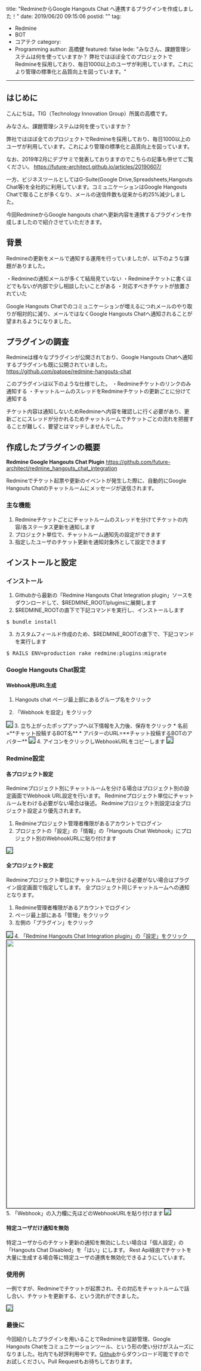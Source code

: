 title: "RedmineからGoogle Hangouts Chat へ連携するプラグインを作成しました！"
date: 2019/06/20 09:15:06
postid: ""
tag:
  - Redmine
  - BOT
  - コアテク
category:
  - Programming
author: 高橋健
featured: false
lede: "みなさん、課題管理システムは何を使っていますか？
弊社ではほぼ全てのプロジェクトでRedmineを採用しており、毎日1000以上のユーザが利用しています。これにより管理の標準化と品質向上を図っています。"
---
## はじめに

こんにちは。TIG（Technology Innovation Group）所属の高橋です。

みなさん、課題管理システムは何を使っていますか？

弊社ではほぼ全てのプロジェクトでRedmineを採用しており、毎日1000以上のユーザが利用しています。これにより管理の標準化と品質向上を図っています。

なお、2019年2月にデブサミで発表しておりますのでこちらの記事も併せてご覧ください。
https://future-architect.github.io/articles/20190607/

一方、ビジネスツールとしてはG-Suite(Google Drive,Spreadsheets,Hangouts Chat等)を全社的に利用しています。コミュニケーションはGoogle Hangouts Chatで取ることが多くなり、メールの送信件数も従来から約25%減少しました。

今回RedmineからGoogle hangouts chatへ更新内容を連携するプラグインを作成しましたので紹介させていただきます。

## 背景

Redmineの更新をメールで通知する運用を行っていましたが、以下のような課題がありました。

・Redmineの通知メールが多くて結局見ていない
・Redmineチケットに書くほどでもないが内部で少し相談したいことがある
・対応すべきチケットが放置されていた

Google Hangouts Chatでのコミュニケーションが増えるにつれメールのやり取りが相対的に減り、メールではなくGoogle Hangouts Chatへ通知されることが望まれるようになりました。

## プラグインの調査

Redmineは様々なプラグインが公開されており、Google Hangouts Chatへ通知するプラグインも既に公開されていました。
https://github.com/patope/redmine-hangouts-chat

このプラグインは以下のような仕様でした。
・Redmineチケットのリンクのみ通知する
・チャットルームのスレッドをRedmineチケットの更新ごとに分けて通知する

チケット内容は通知しないためRedmineへ内容を確認しに行く必要があり、更新ごとにスレッドが分かれるためチャットルームでチケットごとの流れを把握することが難しく、要望とはマッチしませんでした。

## 作成したプラグインの概要

**Redmine Google Hangouts Chat Plugin**
https://github.com/future-architect/redmine_hangouts_chat_integration

​Redmineでチケット起票や更新のイベントが発生した際に、自動的にGoogle Hangouts Chatのチャットルームにメッセージが送信されます。

### 主な機能
1. Redmineチケットごとにチャットルームのスレッドを分けてチケットの内容/各ステータス更新を通知します
2. プロジェクト単位で、チャットルーム通知先の設定ができます
3. 指定したユーザのチケット更新を通知対象外として設定できます

## インストールと設定

### インストール

1. Githubから最新の​「Redmine Hangouts Chat Integration plugin」ソースをダウンロードして、$REDMINE_ROOT/pluginsに展開します
2. $REDMINE_ROOTの直下で下記コマンドを実行し、インストールします
<pre>
$ bundle install
</pre>
3. カスタムフィールド作成のため、$REDMINE_ROOTの直下で、下記コマンドを実行します
<pre>
$ RAILS_ENV=production rake redmine:plugins:migrate
</pre>

### Google Hangouts Chat設定

#### Webhook用URL生成
1. Hangouts chat ページ最上部にあるグループ名をクリック

2. 「Webhook を設定」をクリック
<img src="/images/20190620/photo_20190620_01.png" style="border:solid 1px #000000" loading="lazy">
3. 立ち上がったポップアップへ以下情報を入力後、保存をクリック
  * 名前=**チャット投稿するBOT名**
  * アバターのURL=**チャット投稿するBOTのアバター**
<img src="/images/20190620/photo_20190620_02.png" class="img-middle-size" style="border:solid 1px #000000" loading="lazy">
4. アイコンをクリックしWebhookURLをコピーします
<img src="/images/20190620/photo_20190620_03.png" class="img-middle-size" style="border:solid 1px #000000" loading="lazy">
 ​

### Redmine設定
#### 各プロジェクト設定
Redmineプロジェクト別にチャットルームを分ける場合はプロジェクト別の設定画面でWebhook URL設定を行います。
Redmineプロジェクト単位にチャットルームをわける必要がない場合は後述。
Redmineプロジェクト別設定は全プロジェクト設定より優先されます。

1. Redmineプロジェクト管理者権限があるアカウントでログイン
2. プロジェクトの「設定」の「情報」の「Hangouts Chat Webhook」にプロジェクト別のWebhookURLに貼り付けます
<img src="/images/20190620/photo_20190620_04.png" style="border:solid 1px #000000" loading="lazy">


#### 全プロジェクト設定
Redmineプロジェクト単位にチャットルームを分ける必要がない場合はプラグイン設定画面で指定してします。
全プロジェクト同じチャットルームへの通知となります。

1. Redmine管理者権限があるアカウントでログイン
2. ページ最上部にある「管理」をクリック
3. 左側の「プラグイン」をクリック
<img src="/images/20190620/photo_20190620_05.png" class="img-small-size" style="border:solid 1px #000000" loading="lazy">
4. 「Redmine Hangouts Chat Integration plugin」の「設定」をクリック
<img width="717" class="img-middle-size" src="/images/20190620/d72ca067-8bef-dbec-b934-059597c9d72f.png" style="border:solid 1px #000000">
5. 「Webhook」の入力欄に先ほどのWebhookURLを貼り付けます
<img src="/images/20190620/photo_20190620_06.png" style="border:solid 1px #000000" loading="lazy">


#### 特定ユーザだけ通知を無効

特定ユーザからのチケット更新の通知を無効にしたい場合は「個人設定」の「Hangouts Chat Disabled」を「はい」にします。
Rest Api経由でチケットを大量に生成する場合等に特定ユーザの連携を無効化できるようにしています。


### 使用例

一例ですが、Redmineでチケットが起票され、その対応をチャットルームで話し合い、チケットを更新する、という流れができました。

<img src="/images/20190620/photo_20190620_07.png" style="border:solid 1px #000000" loading="lazy">


### 最後に

今回紹介したプラグインを用いることでRedmineを証跡管理、Google Hangouts Chatをコミュニケーションツール、という形の使い分けがスムーズになりました。社内でも好評利用中です。[Github](https://github.com/future-architect/redmine_hangouts_chat_integration)からダウンロード可能ですのでお試しください。Pull Requestもお待ちしております。

